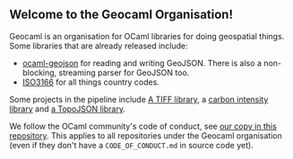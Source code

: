 ## Welcome to the Geocaml Organisation!

Geocaml is an organisation for OCaml libraries for doing geospatial things. Some libraries that are already released include:

 - [ocaml-geojson](https://github.com/geocaml/ocaml-geojson) for reading and writing GeoJSON. There is also a non-blocking, streaming parser for GeoJSON too.
 - [ISO3166](https://github.com/geocaml/ISO3166) for all things country codes.

Some projects in the pipeline include [A TIFF library](https://github.com/geocaml/ocaml-tiff), a [carbon intensity library](https://github.com/geocaml/carbon-intensity) and [a TopoJSON library](https://github.com/geocaml/ocaml-topojson).

We follow the OCaml community's code of conduct, see [our copy in this repository](./CODE_OF_CONDUCT.md). This applies to all repositories under the Geocaml organisation (even if they don't have a `CODE_OF_CONDUCT.md` in source code yet).

